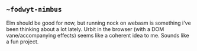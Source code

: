 ## `~fodwyt-nimbus`
Elm should be good for now, but running nock on webasm is something i've been thinking about a lot lately. Urbit in the browser (with a DOM vane/accompanying effects) seems like a coherent idea to me. Sounds like a fun project.